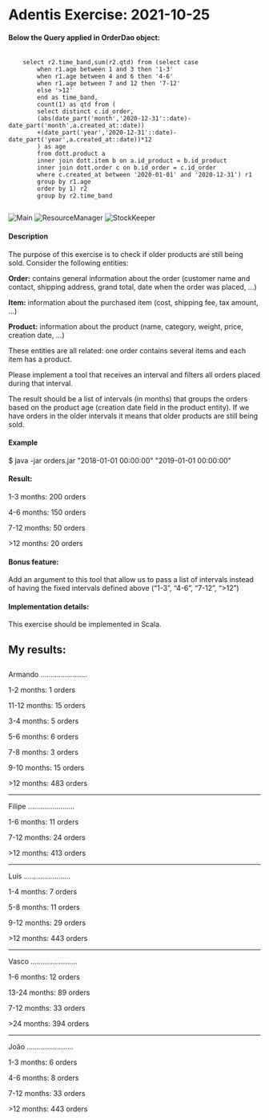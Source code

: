 # Adentis Exercise: 2021-10-25

<b><h4>Below the Query applied in OrderDao object:</h4></b>
<pre>
  <code>
    select r2.time_band,sum(r2.qtd) from (select case 
        when r1.age between 1 and 3 then '1-3'
        when r1.age between 4 and 6 then '4-6'
        when r1.age between 7 and 12 then '7-12'  
        else '>12'
        end as time_band,
        count(1) as qtd from (
        select distinct c.id_order, 
        (abs(date_part('month','2020-12-31'::date)-date_part('month',a.created_at::date))
        +(date_part('year','2020-12-31'::date)-date_part('year',a.created_at::date))*12
        ) as age  
        from dott.product a 
        inner join dott.item b on a.id_product = b.id_product
        inner join dott.order c on b.id_order = c.id_order 
        where c.created_at between '2020-01-01' and '2020-12-31') r1
        group by r1.age
        order by 1) r2
        group by r2.time_band  
    </code>
</pre>

![Main](https://user-images.githubusercontent.com/20522327/138980487-4188cc81-af88-4ca1-a3af-61ed4bfe2260.png)
![ResourceManager](https://user-images.githubusercontent.com/20522327/138981112-9222aa01-115d-4b83-9f85-775c9bdf0bfb.png)
![StockKeeper](https://user-images.githubusercontent.com/20522327/138981878-2842a26f-913e-441a-89b9-07ae66d23c03.png)

<b><h4> Description </h4></b>

The purpose of this exercise is to check if older products are still being sold. Consider the following entities:

<b>Order:</b> contains general information about the order (customer name and contact, shipping address, grand total, date when the order was placed, ...)

<b>Item:</b> information about the purchased item (cost, shipping fee, tax amount, ...)

<b>Product:</b> information about the product (name, category, weight, price, creation date, ...)

These entities are all related: one order contains several items and each item has a product.

Please implement a tool that receives an interval and filters all orders placed during that interval.

The result should be a list of intervals (in months) that groups the orders based on the product age (creation date field in the product entity). If we have orders in the older intervals it means that older products are still being sold.

<b><h4> Example </h4></b>

$ java -jar orders.jar "2018-01-01 00:00:00" "2019-01-01 00:00:00"

<b><h4> Result: </h4></b>

1-3 months: 200 orders

4-6 months: 150 orders

7-12 months: 50 orders

&gt;12 months: 20 orders

<b><h4> Bonus feature: </h4></b>

Add an argument to this tool that allow us to pass a list of intervals instead of having the fixed intervals defined above (“1-3”, “4-6”, “7-12”, “>12”)

<b><h4> Implementation details: </h4></b>

This exercise should be implemented in Scala.


<b><h4> My results: </h4></b>
-----------------------
Armando
.......................

1-2 months: 1 orders

11-12 months: 15 orders

3-4 months: 5 orders

5-6 months: 6 orders

7-8 months: 3 orders

9-10 months: 15 orders

&gt;12 months: 483 orders

-----------------------
Filipe
.......................

1-6 months: 11 orders

7-12 months: 24 orders

&gt;12 months: 413 orders

-----------------------
Luís
.......................

1-4 months: 7 orders

5-8 months: 11 orders

9-12 months: 29 orders

&gt;12 months: 443 orders

-----------------------
Vasco
.......................

1-6 months: 12 orders

13-24 months: 89 orders

7-12 months: 33 orders

&gt;24 months: 394 orders

-----------------------
João
.......................

1-3 months: 6 orders

4-6 months: 8 orders

7-12 months: 33 orders

&gt;12 months: 443 orders




